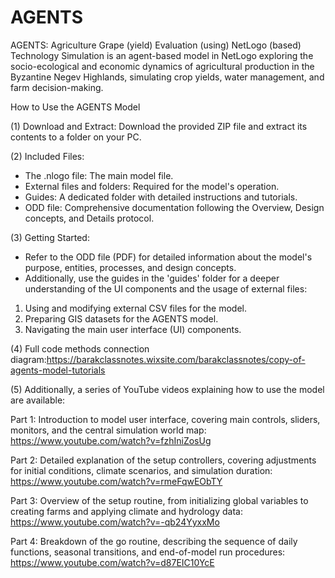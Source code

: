 # AGENTS
AGENTS: Agriculture Grape (yield) Evaluation (using) NetLogo (based) Technology Simulation is an agent-based model in NetLogo exploring the socio-ecological and economic dynamics of agricultural production in the Byzantine Negev Highlands, simulating crop yields, water management, and farm decision-making.

How to Use the AGENTS Model

(1) Download and Extract:
Download the provided ZIP file and extract its contents to a folder on your PC.

(2) Included Files:
- The .nlogo file: The main model file.
- External files and folders: Required for the model's operation.
- Guides: A dedicated folder with detailed instructions and tutorials.
- ODD file: Comprehensive documentation following the Overview, Design concepts, and Details protocol.

(3) Getting Started:
- Refer to the ODD file (PDF) for detailed information about the model's purpose, entities, processes, and design concepts.
- Additionally, use the guides in the 'guides' folder for a deeper understanding of the UI components and the usage of external files:

1. Using and modifying external CSV files for the model.
2. Preparing GIS datasets for the AGENTS model.
3. Navigating the main user interface (UI) components.

(4) Full code methods connection diagram:https://barakclassnotes.wixsite.com/barakclassnotes/copy-of-agents-model-tutorials

(5) Additionally, a series of YouTube videos explaining how to use the model are available:

Part 1: Introduction to model user interface, covering main controls, sliders, monitors, and the central simulation world map: https://www.youtube.com/watch?v=fzhIniZosUg

Part 2: Detailed explanation of the setup controllers, covering adjustments for initial conditions, climate scenarios, and simulation duration: https://www.youtube.com/watch?v=rmeFqwEObTY

Part 3: Overview of the setup routine, from initializing global variables to creating farms and applying climate and hydrology data: https://www.youtube.com/watch?v=-qb24YyxxMo

Part 4: Breakdown of the go routine, describing the sequence of daily functions, seasonal transitions, and end-of-model run procedures: https://www.youtube.com/watch?v=d87EIC10YcE
